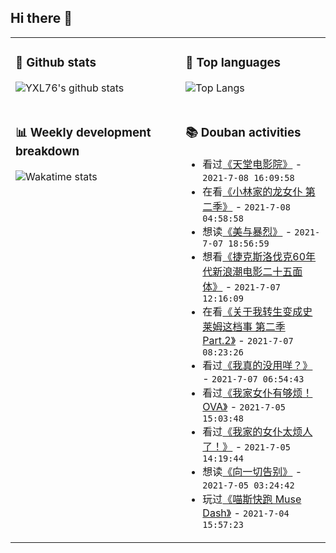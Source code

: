 ## Hi there 👋

<table>
<tr>
<td valign="top" width="54%">

### 🔭 Github stats

![YXL76's github stats](https://github-readme-stats.yxl76.vercel.app/api?username=YXL76&count_private=true&show_icons=true&include_all_commits=true&theme=prussian&line_height=28&disable_animations=true)

</td>

<td valign="top" width="46%">

### 🌱 Top languages

![Top Langs](https://github-readme-stats.yxl76.vercel.app/api/top-langs/?username=YXL76&layout=compact&theme=prussian&langs_count=8&hide=HTML,CSS,SCSS)

</td>
</tr>
<tr>
<td valign="top" width="54%">

### 📊 Weekly development breakdown

![Wakatime stats](https://github-readme-stats.yxl76.vercel.app/api/wakatime?username=YXL76&layout=compact&theme=prussian)


</td>
<td valign="top" width="46%">

### 📚 Douban activities

- 看过[《天堂电影院》](http://movie.douban.com/subject/1291828/) - `2021-7-08 16:09:58`
- 在看[《小林家的龙女仆 第二季》](http://movie.douban.com/subject/30459061/) - `2021-7-08 04:58:58`
- 想读[《美与暴烈》](https://book.douban.com/subject/34897115/) - `2021-7-07 18:56:59`
- 想看[《捷克斯洛伐克60年代新浪潮电影二十五面体》](http://movie.douban.com/subject/10553041/) - `2021-7-07 12:16:09`
- 在看[《关于我转生变成史莱姆这档事 第二季 Part.2》](http://movie.douban.com/subject/35044518/) - `2021-7-07 08:23:26`
- 看过[《我真的没用咩？》](http://movie.douban.com/subject/34925301/) - `2021-7-07 06:54:43`
- 看过[《我家女仆有够烦！OVA》](http://movie.douban.com/subject/30353113/) - `2021-7-05 15:03:48`
- 看过[《我家的女仆太烦人了！》](http://movie.douban.com/subject/30194944/) - `2021-7-05 14:19:44`
- 想读[《向一切告别》](https://book.douban.com/subject/35513215/) - `2021-7-05 03:24:42`
- 玩过[《喵斯快跑 Muse Dash》](http://www.douban.com/game/30249473/) - `2021-7-04 15:57:23`

</td>
</tr>
</table>

<!--
**YXL76/YXL76** is a ✨ _special_ ✨ repository because its `README.md` (this file) appears on your GitHub profile.

Here are some ideas to get you started:

- 🔭 I’m currently working on ...
- 🌱 I’m currently learning ...
- 👯 I’m looking to collaborate on ...
- 🤔 I’m looking for help with ...
- 💬 Ask me about ...
- 📫 How to reach me: ...
- 😄 Pronouns: ...
- ⚡ Fun fact: ...
-->
